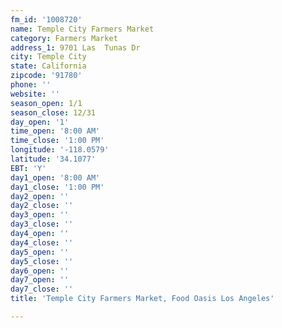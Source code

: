 ```yaml
---
fm_id: '1008720'
name: Temple City Farmers Market
category: Farmers Market
address_1: 9701 Las  Tunas Dr
city: Temple City
state: California
zipcode: '91780'
phone: ''
website: ''
season_open: 1/1
season_close: 12/31
day_open: '1'
time_open: '8:00 AM'
time_close: '1:00 PM'
longitude: '-118.0579'
latitude: '34.1077'
EBT: 'Y'
day1_open: '8:00 AM'
day1_close: '1:00 PM'
day2_open: ''
day2_close: ''
day3_open: ''
day3_close: ''
day4_open: ''
day4_close: ''
day5_open: ''
day5_close: ''
day6_open: ''
day7_open: ''
day7_close: ''
title: 'Temple City Farmers Market, Food Oasis Los Angeles'

---
```

